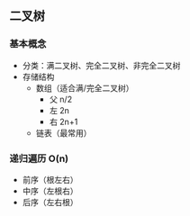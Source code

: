 ## 二叉树

### 基本概念
- 分类：满二叉树、完全二叉树、非完全二叉树
- 存储结构
  - 数组（适合满/完全二叉树）
    - 父 n/2
    - 左 2n
    - 右  2n+1
  - 链表（最常用）   

### 递归遍历 O(n)
- 前序（根左右）
- 中序（左根右）
- 后序（左右根）
